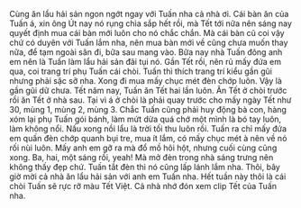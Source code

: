 Cùng ăn lẩu hải sản ngon ngớt ngay với Tuấn nha cả nhà ơi.
Cái bàn ăn của Tuấn á, xin ông Út nay nó rụng chìa sắp hết rồi, mà Tết tới nữa nên sáng nay quyết định mua cái bàn mới luôn cho nó chắc chắn. Mà cái bàn cũ coi vậy chứ có duyên với Tuấn lắm nha, nên mua bàn mới về cũng chưa muốn thay nữa, để tạm ngoài sân đi, bữa sau mang vào.
Bữa nay nhà Tuấn đông anh em nên là Tuấn làm lẩu hải sản đãi tụi nó. Gần Tết rồi, nên rủ mấy đứa em qua, coi trang trí phụ Tuấn cái chòi. Tuấn thì thích trang trí kiểu gần gũi nhưng phải sặc sỡ nha. Xong đi mua mấy chục mét đèn chớp luôn. Vậy là gần gũi dữ chưa.
Tết năm nay, Tuấn ăn Tết hai lần luôn. Ăn Tết ở chòi trước rồi ăn Tết ở nhà sau. Tại vì á ở chòi là phải quay trước cho mấy ngày Tết như 30, mùng 1, mùng 2, mùng 3. Chắc Tuấn cũng phải huy động bà con, hàng xóm lại phụ Tuấn gói bánh, làm mứt dừa quá chớ một mình là bó tay luôn, làm không nổi.
Nấu xong nồi lẩu là trời tối thu luôn rồi. Tuấn ra chỉ mấy đứa em quấn đèn chớp quanh bụi tre, mua ít lắm, có mấy chục mét à nên về nó rối nùi luôn. Mấy anh em gỡ ra mà đổ mồ hôi hột, nhưng cuối cùng cũng xong.
Ba, hai, một sáng rồi, yeah! Mà mở đèn trong nhà sáng trưng nên không thấy đẹp chứ. Tuấn tắt đèn thì nó cũng lấp lánh lắm nha.
Thôi, bây giờ mời cả nhà ăn lẩu hải sản với anh em Tuấn nha. Hết tuần này thôi là cái chòi Tuấn sẽ rực rỡ màu Tết Việt. Cả nhà nhớ đón xem clip Tết của Tuấn nha.